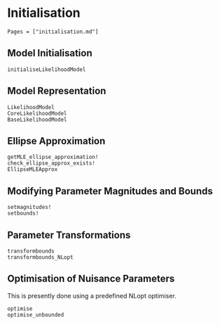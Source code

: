 # Initialisation

```@index
Pages = ["initialisation.md"]
```

## Model Initialisation

```@docs
initialiseLikelihoodModel
```

## Model Representation

```@docs
LikelihoodModel
CoreLikelihoodModel
BaseLikelihoodModel
```

## Ellipse Approximation

```@docs
getMLE_ellipse_approximation!
check_ellipse_approx_exists!
EllipseMLEApprox
```

## Modifying Parameter Magnitudes and Bounds

```@docs
setmagnitudes!
setbounds!
```

## Parameter Transformations

```@docs
transformbounds
transformbounds_NLopt
```

## Optimisation of Nuisance Parameters

This is presently done using a predefined NLopt optimiser. 
```@docs
optimise
optimise_unbounded
```